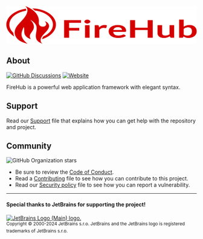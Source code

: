 <img src="https://raw.githubusercontent.com/The-FireHub-Project/the-firehub-project.github.io/master/resources/graphics/logo/firehub.svg" width="100%" height="100px" alt="firehub">

## About

[![GitHub Discussions](https://img.shields.io/github/discussions/The-FireHub-Project/Core?style=flat&labelColor=30363d)](https://github.com/orgs/The-FireHub-Project/discussions)
[![Website](https://img.shields.io/website?down_message=offline&up_message=online&url=https%3A%2F%2Fthe-firehub-project.github.io%2F?style=flat&labelColor=30363d)](https://the-firehub-project.github.io/)

FireHub is a powerful web application framework with elegant syntax.

## Support

Read our [Support](https://github.com/The-FireHub-Project/.github/blob/master/.github/SUPPORT.md) file that explains how you can get help with the repository and project.

## Community

![GitHub Organization stars](https://img.shields.io/github/stars/The-FireHub-Project?style=social)

- Be sure to review the [Code of Conduct](https://github.com/The-FireHub-Project/.github/blob/master/.github/CODE_OF_CONDUCT.md).
- Read a [Contributing](https://github.com/The-FireHub-Project/.github/blob/master/.github/CONTRIBUTING.md) file to see how you can contribute to this project.
- Read our [Security policy](https://github.com/The-FireHub-Project/.github/blob/master/.github/SECURITY.md) file to see how you can report a vulnerability.

***

#### Special thanks to JetBrains for supporting the project!

<a href="https://www.jetbrains.com"><img width="80" src="https://resources.jetbrains.com/storage/products/company/brand/logos/jb_beam.svg" alt="JetBrains Logo (Main) logo."></a><br>
<sup>Copyright © 2000-2024 JetBrains s.r.o. JetBrains and the JetBrains logo is registered trademarks of JetBrains s.r.o.</sup>